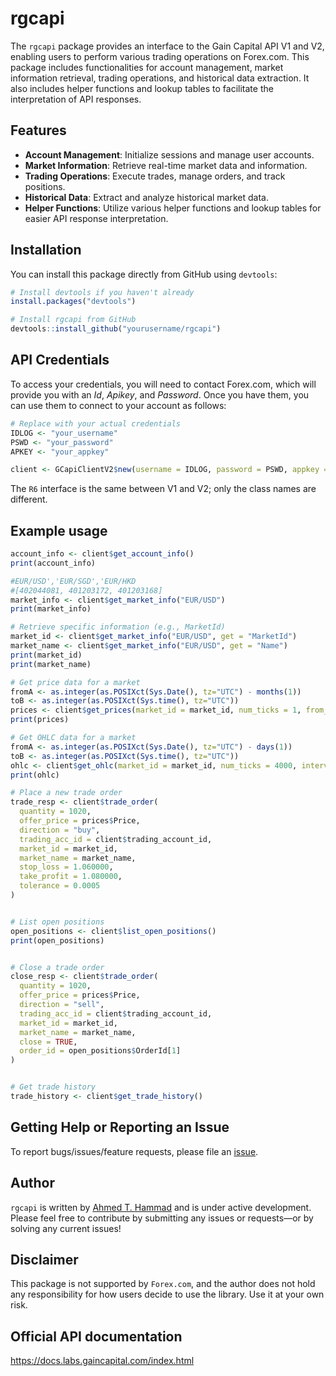 # rgcapi

The `rgcapi` package provides an interface to the Gain Capital API V1 and V2, enabling users to perform various trading operations on Forex.com. This package includes functionalities for account management, market information retrieval, trading operations, and historical data extraction. It also includes helper functions and lookup tables to facilitate the interpretation of API responses.

## Features

- **Account Management**: Initialize sessions and manage user accounts.
- **Market Information**: Retrieve real-time market data and information.
- **Trading Operations**: Execute trades, manage orders, and track positions.
- **Historical Data**: Extract and analyze historical market data.
- **Helper Functions**: Utilize various helper functions and lookup tables for easier API response interpretation.

## Installation

You can install this package directly from GitHub using `devtools`:

```r
# Install devtools if you haven't already
install.packages("devtools")

# Install rgcapi from GitHub
devtools::install_github("yourusername/rgcapi")
```

## API Credentials

To access your credentials, you will need to contact Forex.com, which will provide you with an *Id*, *Apikey*, and *Password*. Once you have them, you can use them to connect to your account as follows:

```r
# Replace with your actual credentials
IDLOG <- "your_username"
PSWD <- "your_password"
APKEY <- "your_appkey"

client <- GCapiClientV2$new(username = IDLOG, password = PSWD, appkey = APKEY)
```

The `R6` interface is the same between V1 and V2; only the class names are different.


## Example usage

```r
account_info <- client$get_account_info()
print(account_info)

#EUR/USD','EUR/SGD','EUR/HKD
#[402044081, 401203172, 401203168]
market_info <- client$get_market_info("EUR/USD")
print(market_info)

# Retrieve specific information (e.g., MarketId)
market_id <- client$get_market_info("EUR/USD", get = "MarketId")
market_name <- client$get_market_info("EUR/USD", get = "Name")
print(market_id)
print(market_name)

# Get price data for a market
fromA <- as.integer(as.POSIXct(Sys.Date(), tz="UTC") - months(1))
toB <- as.integer(as.POSIXct(Sys.time(), tz="UTC"))
prices <- client$get_prices(market_id = market_id, num_ticks = 1, from_ts = fromA, to_ts = toB, price_type = "MID")
print(prices)

# Get OHLC data for a market
fromA <- as.integer(as.POSIXct(Sys.Date(), tz="UTC") - days(1))
toB <- as.integer(as.POSIXct(Sys.time(), tz="UTC"))
ohlc <- client$get_ohlc(market_id = market_id, num_ticks = 4000, interval = "MINUTE", span = 30, from_ts = fromA, to_ts = toB)
print(ohlc)

# Place a new trade order
trade_resp <- client$trade_order(
  quantity = 1020,
  offer_price = prices$Price,
  direction = "buy",
  trading_acc_id = client$trading_account_id,
  market_id = market_id,
  market_name = market_name,
  stop_loss = 1.060000,
  take_profit = 1.080000,
  tolerance = 0.0005
)


# List open positions
open_positions <- client$list_open_positions()
print(open_positions)


# Close a trade order
close_resp <- client$trade_order(
  quantity = 1020,
  offer_price = prices$Price,
  direction = "sell",
  trading_acc_id = client$trading_account_id,
  market_id = market_id,
  market_name = market_name,
  close = TRUE,
  order_id = open_positions$OrderId[1]
)


# Get trade history
trade_history <- client$get_trade_history()

```

## Getting Help or Reporting an Issue

To report bugs/issues/feature requests, please file an [issue](https://github.com/athammad/rgcapi/issues/).

## Author
`rgcapi` is written by [Ahmed T. Hammad](https://athsas.com/) and is under active development. Please feel free to contribute by submitting any issues or requests—or by solving any current issues!


## Disclaimer
This package is not supported by `Forex.com`, and the author does not hold any responsibility for how users decide to use the library. Use it at your own risk.


## Official API documentation

https://docs.labs.gaincapital.com/index.html
